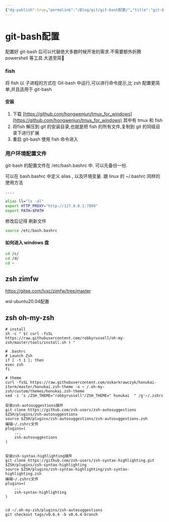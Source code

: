 ```yaml
---
{"dg-publish":true,"permalink":"/Blog/git/git-bash配置/","title":"git-bash配置","tags":["IT/Bash","IT/Tools"],"noteIcon":""}
---
```


# git-bash配置

配置好 git-bash 后可以代替绝大多数时候开发的需求.不需要额外折腾 powershell 等工具.大道至简👀

### fish

将 fish 以 子进程的方式在 Git-bash 中运行,可以进行命令提示,比 zsh 配置更简单,并且适用于 git-bash

#### 安装

1.  下载 [https://github.com/hongwenjun/tmux_for_windows](https://github.com/hongwenjun/tmux_for_windows) 其中有 tmux 和 fish
2.  将fish 解压到 git 的安装目录,也就是把 fish 的所有文件,复制到 git 的同级目录下进行扩展
3.  重启 git-bash 使用 fish 命令进入

### 用户环境配置文件

git-bash 的配置文件在 /etc/bash.bashrc 中. 可以先备份一份.

可以在 bash.bashrc 中定义 alias , 以及环境变量. 跟 linux 的 ~/.bashrc 同样的使用方法

```bash
....

alias ll="ls -al"
export HTTP_PROXY="http://127.0.0.1:7890"
export PATH=$PATH
```

修改后记得 刷新文件

```Bash
source /etc/bash.bashrc
```

#### 如何进入 windows 盘

```bash
cd /c/
cd /d/
cd ~
```

## zsh zimfw

https://gitee.com/lvxc/zimfw/tree/master

wsl ubuntu20.04配置

## zsh oh-my-zsh

```text
# install
sh -c " $( curl -fsSL https://raw.githubusercontent.com/robbyrussell/oh-my-zsh/master/tools/install.sh ) "

# .bashrc
# Launch Zsh
if [ -t 1 ]; then
exec zsh
fi

# theme
curl -fsSL https://raw.githubusercontent.com/oskarkrawczyk/honukai-iterm/master/honukai.zsh-theme -o ~ /.oh-my-zsh/custom/themes/honukai.zsh-theme
sed -i 's /ZSH_THEME="robbyrussell"/ZSH_THEME=" honukai  " /g'~/.zshrc

安装zsh-autosuggestions插件
git clone https://github.com/zsh-users/zsh-autosuggestions $ZSH/plugins/zsh-autosuggestions
source $ZSH/plugins/zsh-autosuggestions/zsh-autosuggestions.zsh
编辑~/.zshrc文件
plugins=( 
    ...
    zsh-autosuggestions
)


安装zsh-syntax-highlighting插件
git clone https://github.com/zsh-users/zsh-syntax-highlighting.git $ZSH/plugins/zsh-syntax-highlighting
source $ZSH/plugins/zsh-syntax-highlighting/zsh-syntax-highlighting.zsh
编辑~/.zshrc文件
plugins=( 
    ...
    zsh-syntax-highlighting
)


cd ~/.oh-my-zsh/plugins/zsh-autosuggestions
git checkout tags/v0.6.4 -b v0.6.4-branch

```